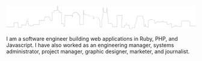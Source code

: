 ![header image](header-image.svg)

I am a software engineer building web applications in Ruby, PHP, and Javascript. I have also worked as an engineering manager, systems administrator, project manager, graphic designer, marketer, and journalist.